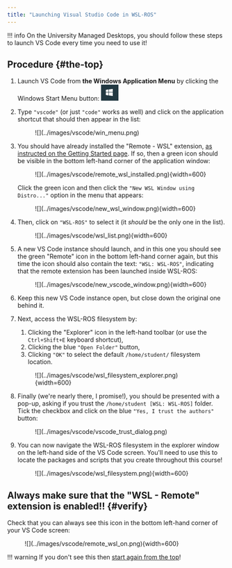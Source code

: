 ```yaml
---  
title: "Launching Visual Studio Code in WSL-ROS"  
---
```


!!! info
    On the University Managed Desktops, you should follow these steps to launch VS Code every time you need to use it!

## Procedure {#the-top}

1. Launch VS Code from **the Windows Application Menu** by clicking the Windows Start Menu button: ![](../images/wsl/win_start_button.png)

1. Type `"vscode"` (or just `"code"` works as well) and click on the application shortcut that should then appear in the list:

    <figure markdown>
      ![](../images/vscode/win_menu.png)
    </figure>

1. You should have already installed the "Remote - WSL" extension, [as instructed on the Getting Started page](../getting-started/#vscode). If so, then a green icon should be visible in the bottom left-hand corner of the application window:

    <figure markdown>
      ![](../images/vscode/remote_wsl_installed.png){width=600}
    </figure>

    Click the green icon and then click the `"New WSL Window using Distro..."` option in the menu that appears:

    <figure markdown>
      ![](../images/vscode/new_wsl_window.png){width=600}
    </figure>

1. Then, click on `"WSL-ROS"` to select it (it *should* be the only one in the list).

    <figure markdown>
      ![](../images/vscode/wsl_list.png){width=600}
    </figure>

1. A new VS Code instance should launch, and in this one you should see the green "Remote" icon in the bottom left-hand corner again, but this time the icon should also contain the text: `"WSL: WSL-ROS"`, indicating that the remote extension has been launched inside WSL-ROS:

    <figure markdown>
      ![](../images/vscode/new_vscode_window.png){width=600}
    </figure>

1. Keep this new VS Code instance open, but close down the original one behind it.

1. Next, access the WSL-ROS filesystem by:
    1. Clicking the "Explorer" icon in the left-hand toolbar (or use the `Ctrl+Shift+E` keyboard shortcut),
    1. Clicking the blue `"Open Folder"` button,
    1. Clicking `"OK"` to select the default `/home/student/` filesystem location.

    <figure markdown>
      ![](../images/vscode/wsl_filesystem_explorer.png){width=600}
    </figure>

1. Finally (we're nearly there, I promise!), you should be presented with a pop-up, asking if you trust the `/home/student [WSL: WSL-ROS]` folder. Tick the checkbox and click on the blue `"Yes, I trust the authors"` button:

    <figure markdown>
      ![](../images/vscode/vscode_trust_dialog.png)
    </figure>

1. You can now navigate the WSL-ROS filesystem in the explorer window on the left-hand side of the VS Code screen. You'll need to use this to locate the packages and scripts that you create throughout this course!

    <figure markdown>
      ![](../images/vscode/wsl_filesystem.png){width=600}
    </figure>

## Always make sure that the "WSL - Remote" extension is enabled!! {#verify}

Check that you can always see this icon in the bottom left-hand corner of your VS Code screen:

<figure markdown>
  ![](../images/vscode/remote_wsl_on.png){width=600}
</figure>

!!! warning
    If you don't see this then [start again from the top](#the-top)!
